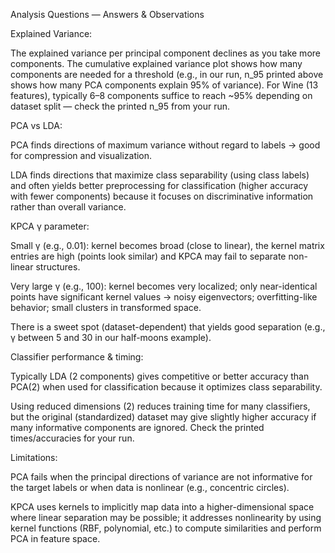 Analysis Questions — Answers & Observations

Explained Variance:

The explained variance per principal component declines as you take more components. The cumulative explained variance plot shows how many components are needed for a threshold (e.g., in our run, n_95 printed above shows how many PCA components explain 95% of variance). For Wine (13 features), typically 6–8 components suffice to reach ~95% depending on dataset split — check the printed n_95 from your run.

PCA vs LDA:

PCA finds directions of maximum variance without regard to labels -> good for compression and visualization.

LDA finds directions that maximize class separability (using class labels) and often yields better preprocessing for classification (higher accuracy with fewer components) because it focuses on discriminative information rather than overall variance.

KPCA γ parameter:

Small γ (e.g., 0.01): kernel becomes broad (close to linear), the kernel matrix entries are high (points look similar) and KPCA may fail to separate non-linear structures.

Very large γ (e.g., 100): kernel becomes very localized; only near-identical points have significant kernel values → noisy eigenvectors; overfitting-like behavior; small clusters in transformed space.

There is a sweet spot (dataset-dependent) that yields good separation (e.g., γ between 5 and 30 in our half-moons example).

Classifier performance & timing:

Typically LDA (2 components) gives competitive or better accuracy than PCA(2) when used for classification because it optimizes class separability.

Using reduced dimensions (2) reduces training time for many classifiers, but the original (standardized) dataset may give slightly higher accuracy if many informative components are ignored. Check the printed times/accuracies for your run.

Limitations:

PCA fails when the principal directions of variance are not informative for the target labels or when data is nonlinear (e.g., concentric circles).

KPCA uses kernels to implicitly map data into a higher-dimensional space where linear separation may be possible; it addresses nonlinearity by using kernel functions (RBF, polynomial, etc.) to compute similarities and perform PCA in feature space.